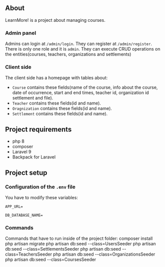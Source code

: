 ## About

LearnMore! is a project about managing courses.

### Admin panel

Admins can login at `/admin/login`.
They can register at `/admin/register`.
There is only one role and it is `admin`. They can execute CRUD operations on the entities(courses, teachers, organizations and settlements)

### Client side

The client side has a homepage with tables about:

- `Course` contains these fields(name of the course, info about the course, date of occurrence, start and end times, teacher id, organization id settlement and file).
- `Teacher` contains these fields(id and name).
- `Oragnization` contains these fields(id and name).
- `Settlement` contains these fields(id and name).

## Project requirements

- php 8 
- composer
- Laravel 9 
- Backpack for Laravel

## Project setup

### Configuration of the `.env` file

You have to modify these variables:

    APP_URL= 

    DB_DATABASE_NAME=

### Commands

Commands that have to run inside of the project folder:
    composer install
    php artisan migrate
    php artisan db:seed --class=UsersSeeder
    php artisan db:seed --class=SettlementsSeeder
    php artisan db:seed --class=TeachersSeeder
    php artisan db:seed --class=OrganizationsSeeder
    php artisan db:seed --class=CoursesSeeder
